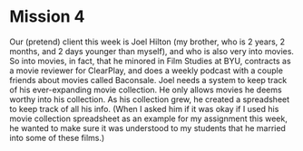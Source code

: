 # Mission 4

Our (pretend) client this week is Joel Hilton (my brother, who is 2 years, 2 months, and 2 days
younger than myself), and who is also very into movies. So into movies, in fact, that he minored
in Film Studies at BYU, contracts as a movie reviewer for ClearPlay, and does a weekly podcast
with a couple friends about movies called Baconsale.
Joel needs a system to keep track of his ever-expanding movie collection. He only allows
movies he deems worthy into his collection. As his collection grew, he created a spreadsheet to
keep track of all his info. (When I asked him if it was okay if I used his movie collection
spreadsheet as an example for my assignment this week, he wanted to make sure it was
understood to my students that he married into some of these films.)
